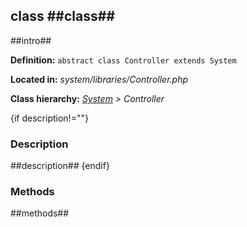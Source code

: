 class ##class##
----------------

##intro##

**Definition:** `abstract class Controller extends System`

**Located in:** *system/libraries/Controller.php*

**Class hierarchy:** *[System](System.md) > Controller*


{if description!=""}
### Description ###

##description##
{endif}


### Methods ###

##methods##

